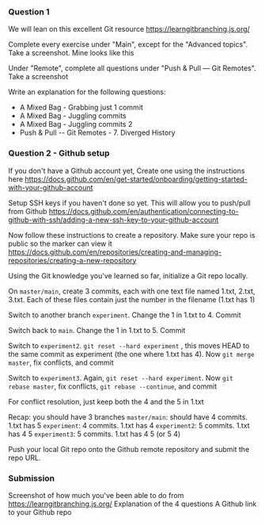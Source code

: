 ### Question 1

We will lean on this excellent Git resource https://learngitbranching.js.org/

Complete every exercise under "Main", except for the "Advanced topics". Take a screenshot. Mine looks like this

Under "Remote", complete all questions under "Push & Pull — Git Remotes". Take a screenshot

Write an explanation for the following questions:

- A Mixed Bag - Grabbing just 1 commit
- A Mixed Bag - Juggling commits
- A Mixed Bag - Juggling commits 2
- Push & Pull -- Git Remotes - 7. Diverged History

### Question 2 - Github setup

If you don't have a Github account yet, Create one using the instructions here https://docs.github.com/en/get-started/onboarding/getting-started-with-your-github-account

Setup SSH keys if you haven't done so yet. This will allow you to push/pull from Github
https://docs.github.com/en/authentication/connecting-to-github-with-ssh/adding-a-new-ssh-key-to-your-github-account

Now follow these instructions to create a repository. Make sure your repo is public so the marker can view it
https://docs.github.com/en/repositories/creating-and-managing-repositories/creating-a-new-repository

Using the Git knowledge you've learned so far, initialize a Git repo locally.

On `master/main`, create 3 commits, each with one text file named 1.txt, 2.txt, 3.txt. Each of these files contain just the number in the filename (1.txt has 1)

Switch to another branch `experiment`. Change the 1 in 1.txt to 4. Commit

Switch back to `main`. Change the 1 in 1.txt to 5. Commit

Switch to `experiment2`. `git reset --hard experiment` , this moves HEAD to the same commit as experiment (the one where 1.txt has 4). Now `git merge master`, fix conflicts, and commit

Switch to `experiment3`. Again, `git reset --hard experiment`. Now `git rebase master`, fix conflicts, `git rebase --continue`, and commit

For conflict resolution, just keep both the 4 and the 5 in 1.txt

Recap: you should have 3 branches
`master/main`: should have 4 commits. 1.txt has 5
`experiment`: 4 commits. 1.txt has 4
`experiment2`: 5 commits. 1.txt has 4 5
`experiment3`: 5 commits. 1.txt has 4 5 (or 5 4)

Push your local Git repo onto the Github remote repository and submit the repo URL.

### Submission

Screenshot of how much you've been able to do from https://learngitbranching.js.org/
Explanation of the 4 questions
A Github link to your Github repo
